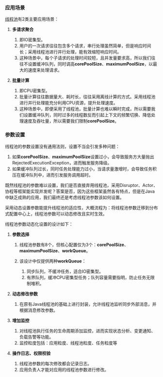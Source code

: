 ### 应用场景

[线程池](https://tech.meituan.com/2020/04/02/java-pooling-pratice-in-meituan.html)有2类主要应用场景：

1. **多请求聚合**

   1. 即IO密集型。
   2. 用户的一次请求往往包含多个请求，串行处理虽然简单，但是响应时间长；采用线程池进行并行处理，能有效缩短响应时间。
   3. 这种场景中，每个子请求的处理时间较短，且并发量要求高，所以我们往往不设置缓冲队列，同时调高**corePoolSize**、**maximumPoolSize**，以最大的速度来处理请求。

2. **批量计算**

   1. 即CPU密集型。
   2. 批量计算往往数据量大、耗时长，往往采用离线计算的方式。采用线程池进行并行处理能充分利用CPU资源，提升处理速度。
   3. 这种场景中，即便采用了线程池，批量计算也难以瞬时完成，所以需要我们设置缓冲队列，同时过多的线程数反而引起上下文的频繁切换、降低处理速度及吞吐量，所以需要我们限制**corePoolSize**。



### 参数设置

线程池的参数设置没有通用法则，设置不当会引发多种问题：

1. 如果**corePoolSize**、**maximumPoolSize**设置过小，会导致服务方大量抛出RejectedExecutionException，进而触发服务降级。
2. 如果缓冲队列过长，同时任务处理能力过小，当请求量激增时，会导致任务积压在缓冲队列中，进而引发服务调用超时。

既然线程池的参数难以设置，我们是否直接弃用线程池，采用Disruptor、Actor、协程等框架能实现并发呢？答案是否，因为这些框架虽然各有特点，但是在Java中缺乏成熟的应用，我们最终还是考虑线程池参数该如何设置。

采用动态设置参数能提升线程池的适应性，大概流程为：将线程池参数迁移到分布式配置中心上，线程池参数可以动态修改且实时生效。

线程池参数动态化设置的设计如下：

1. **参数选择**

   1. 线程池参数有8个，但核心配置仅为3个：**corePoolSize**、**maximumPoolSize**、**workQueue**。
   2. 该设计中仅提供两种**workQueue**：

      1. 同步队列，不缓冲任务，适合IO密集型。
      2. 有界队列，缓冲CPU密集型任务；队列容量需要指明，防止任务无限制堆积。

2. **动态修改参数**

   1. 在原有Java线程池的基础上进行封装，允许线程池监听同步外部消息，并根据消息修改参数。

3. **增加监控**

   1. 对线程池执行任务的生命周期添加监控，进而实现状态分析、变更通知、负载告警等功能。
   2. 监控粒度包括：应用粒度、线程池粒度、任务粒度等

4. **操作日志、权限校验**

   1. 线程池参数的每次修改都会记录日志。
   2. 应用负责人才能对应用的线程池参数进行修改。